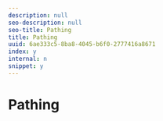 ```yaml
---
description: null
seo-description: null
seo-title: Pathing
title: Pathing
uuid: 6ae333c5-8ba8-4045-b6f0-2777416a8671
index: y
internal: n
snippet: y
---
```


# Pathing

